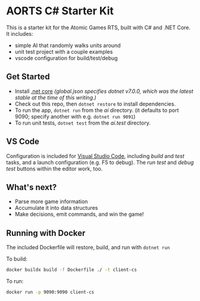 # AORTS C# Starter Kit

This is a starter kit for the Atomic Games RTS, built with C# and .NET Core. It includes:

 - simple AI that randomly walks units around
 - unit test project with a couple examples
 - vscode configuration for build/test/debug

## Get Started

- Install [.net core](https://www.microsoft.com/net/core) _(global.json specifies dotnet v7.0.0, which was the latest stable at the time of this writing.)_
- Check out this repo, then `dotnet restore` to install dependencies.
- To run the app, `dotnet run` from the _ai_ directory. (it defaults to port 9090; specify another with e.g. `dotnet run 9091`)
- To run unit tests, `dotnet test` from the _ai.test_ directory.

## VS Code

Configuration is included for [Visual Studio Code](https://code.visualstudio.com/), including _build_ and _test_ tasks, and a launch configuration (e.g. F5 to debug). The _run test_ and _debug test_ buttons within the editor work, too.

## What's next?

- Parse more game information
- Accumulate it into data structures
- Make decisions, emit commands, and win the game!

## Running with Docker

The included Dockerfile will restore, build, and run with `dotnet run`

To build:

```sh
docker buildx build -f Dockerfile ./ -t client-cs
```

To run:

```sh
docker run -p 9090:9090 client-cs
```

